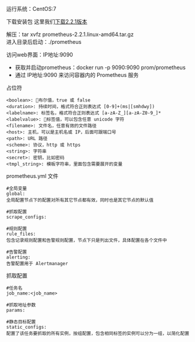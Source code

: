 运行系统：CentOS:7

下载安装包 这里我们[下载2.2.1版本](http://labfile.oss.aliyuncs.com/courses/1102/prometheus-2.2.1.linux-amd64.tar.gz)

解压：tar xvfz prometheus-2.2.1.linux-amd64.tar.gz<br>
进入目录后启动：./prometheus

访问web界面：IP地址:9090

* 获取并启动prometheus：docker run -p 9090:9090 prom/prometheus
* 通过 IP地址:9090 来访问容器内的 Prometheus 服务

占位符
```
<boolean>: 布尔值，true 或 false
<duration>: 持续时间，格式符合正则表达式 [0-9]+(ms|[smhdwy])
<labelname>: 标签名，格式符合正则表达式 [a-zA-Z_][a-zA-Z0-9_]*
<labelvalue>: 标签值，可以包含任意 unicode 字符
<filename>: 文件名，任意有效的文件路径
<host>: 主机，可以是主机名或 IP，后面可跟端口号
<path>: URL 路径
<scheme>: 协议，http 或 https
<string>: 字符串
<secret>: 密钥，比如密码
<tmpl_string>: 模板字符串，里面包含需要展开的变量
```
prometheus.yml 文件
```
#全局变量
global:
全局配置节点下的配置对所有其它节点都有效，同时也是其它节点的默认值

#抓取配置
scrape_configs:

#规则配置
rule_files:
包含记录规则配置和告警规则配置，节点下只是列出文件，具体配置在各个文件中

#告警配置
alerting:
告警配置用于 Alertmanager
```
抓取配置
```
#任务名
job_name:<job_name>

#抓取地址参数
params:

#静态目标配置
static_configs:
配置了该任务要抓取的所有实例，按组配置，包含相同标签的实例可以分为一组，以简化配置
```